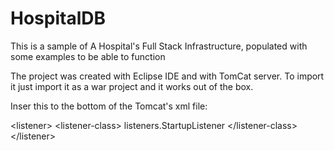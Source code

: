 # HospitalDB
This is a sample of A Hospital's Full Stack Infrastructure, populated with some examples to be able to function

The project was created with Eclipse IDE and with TomCat server. To import it just import it as a war project and it works out of the box.

Inser this to the bottom of the Tomcat's xml file:

\<listener\>
   \<listener-class\>
      listeners.StartupListener 
   \</listener-class\>
\</listener\>
